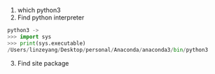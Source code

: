 1. which python3
2. Find python interpreter

```python
python3 ->
>>> import sys
>>> print(sys.executable)
/Users/linzeyang/Desktop/personal/Anaconda/anaconda3/bin/python3
```

3. Find site package